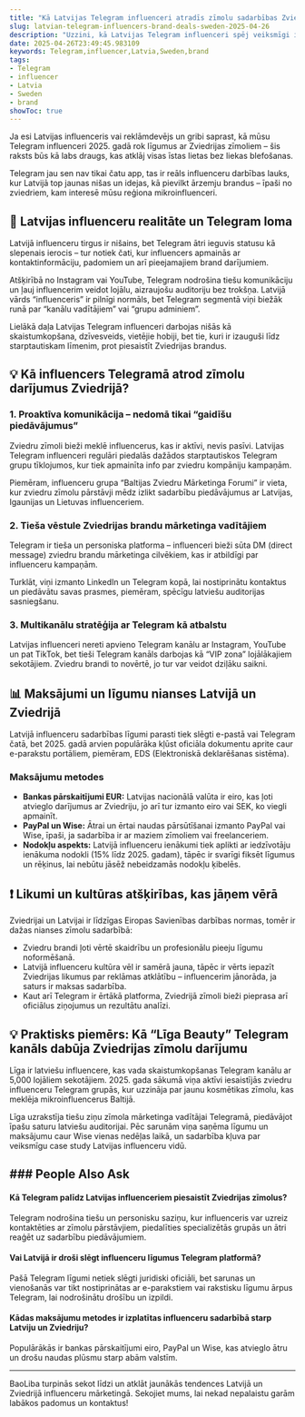 ```yaml
---
title: "Kā Latvijas Telegram influenceri atradīs zīmolu sadarbības Zviedrijā 2025. gadā"
slug: latvian-telegram-influencers-brand-deals-sweden-2025-04-26
description: "Uzzini, kā Latvijas Telegram influenceri spēj veiksmīgi iekarot Zviedrijas zīmolu sadarbības tirgu. Praktiski padomi, maksājumu metodes un likumdošanas nianses Latvijā."
date: 2025-04-26T23:49:45.983109
keywords: Telegram,influencer,Latvia,Sweden,brand
tags:
- Telegram
- influencer
- Latvia
- Sweden
- brand
showToc: true
---
```


Ja esi Latvijas influenceris vai reklāmdevējs un gribi saprast, kā mūsu Telegram influenceri 2025. gadā rok līgumus ar Zviedrijas zīmoliem – šis raksts būs kā labs draugs, kas atklāj visas īstas lietas bez liekas blefošanas.

Telegram jau sen nav tikai čatu app, tas ir reāls influenceru darbības lauks, kur Latvijā top jaunas nišas un idejas, kā pievilkt ārzemju brandus – īpaši no zviedriem, kam interesē mūsu reģiona mikroinfluenceri.  

## 📢 Latvijas influenceru realitāte un Telegram loma  

Latvijā influenceru tirgus ir nišains, bet Telegram ātri ieguvis statusu kā slepenais ierocis – tur notiek čati, kur influencers apmainās ar kontaktinformāciju, padomiem un arī pieejamajiem brand darījumiem.  

Atšķirībā no Instagram vai YouTube, Telegram nodrošina tiešu komunikāciju un ļauj influencerim veidot lojālu, aizraujošu auditoriju bez trokšņa. Latvijā vārds “influenceris” ir pilnīgi normāls, bet Telegram segmentā viņi biežāk runā par “kanālu vadītājiem” vai “grupu adminiem”.  

Lielākā daļa Latvijas Telegram influenceri darbojas nišās kā skaistumkopšana, dzīvesveids, vietējie hobiji, bet tie, kuri ir izauguši līdz starptautiskam līmenim, prot piesaistīt Zviedrijas brandus.  

## 💡 Kā influencers Telegramā atrod zīmolu darījumus Zviedrijā?  

### 1. Proaktīva komunikācija – nedomā tikai “gaidīšu piedāvājumus”  

Zviedru zīmoli bieži meklē influencerus, kas ir aktīvi, nevis pasīvi. Latvijas Telegram influenceri regulāri piedalās dažādos starptautiskos Telegram grupu tīklojumos, kur tiek apmainīta info par zviedru kompāniju kampaņām.  

Piemēram, influenceru grupa “Baltijas Zviedru Mārketinga Forumi” ir vieta, kur zviedru zīmolu pārstāvji mēdz izlikt sadarbību piedāvājumus ar Latvijas, Igaunijas un Lietuvas influenceriem.  

### 2. Tieša vēstule Zviedrijas brandu mārketinga vadītājiem  

Telegram ir tieša un personiska platforma – influenceri bieži sūta DM (direct message) zviedru brandu mārketinga cilvēkiem, kas ir atbildīgi par influenceru kampaņām.  

Turklāt, viņi izmanto LinkedIn un Telegram kopā, lai nostiprinātu kontaktus un piedāvātu savas prasmes, piemēram, spēcīgu latviešu auditorijas sasniegšanu.  

### 3. Multikanālu stratēģija ar Telegram kā atbalstu  

Latvijas influenceri nereti apvieno Telegram kanālu ar Instagram, YouTube un pat TikTok, bet tieši Telegram kanāls darbojas kā “VIP zona” lojālākajiem sekotājiem. Zviedru brandi to novērtē, jo tur var veidot dziļāku saikni.  

## 📊 Maksājumi un līgumu nianses Latvijā un Zviedrijā  

Latvijā influenceru sadarbības līgumi parasti tiek slēgti e-pastā vai Telegram čatā, bet 2025. gadā arvien populārāka kļūst oficiāla dokumentu aprite caur e-parakstu portāliem, piemēram, EDS (Elektroniskā deklarēšanas sistēma).  

### Maksājumu metodes  

- **Bankas pārskaitījumi EUR:** Latvijas nacionālā valūta ir eiro, kas ļoti atvieglo darījumus ar Zviedriju, jo arī tur izmanto eiro vai SEK, ko viegli apmainīt.  
- **PayPal un Wise:** Ātrai un ērtai naudas pārsūtīšanai izmanto PayPal vai Wise, īpaši, ja sadarbība ir ar maziem zīmoliem vai freelanceriem.  
- **Nodokļu aspekts:** Latvijā influenceru ienākumi tiek aplikti ar iedzīvotāju ienākuma nodokli (15% līdz 2025. gadam), tāpēc ir svarīgi fiksēt līgumus un rēķinus, lai nebūtu jāsēž nebeidzamās nodokļu ķibelēs.  

## ❗ Likumi un kultūras atšķirības, kas jāņem vērā  

Zviedrijai un Latvijai ir līdzīgas Eiropas Savienības darbības normas, tomēr ir dažas nianses zīmolu sadarbībā:  

- Zviedru brandi ļoti vērtē skaidrību un profesionālu pieeju līgumu noformēšanā.  
- Latvijā influenceru kultūra vēl ir samērā jauna, tāpēc ir vērts iepazīt Zviedrijas likumus par reklāmas atklātību – influencerim jānorāda, ja saturs ir maksas sadarbība.  
- Kaut arī Telegram ir ērtākā platforma, Zviedrijā zīmoli bieži pieprasa arī oficiālus ziņojumus un rezultātu analīzi.  

## 💡 Praktisks piemērs: Kā “Līga Beauty” Telegram kanāls dabūja Zviedrijas zīmolu darījumu  

Līga ir latviešu influencere, kas vada skaistumkopšanas Telegram kanālu ar 5,000 lojāliem sekotājiem. 2025. gada sākumā viņa aktīvi iesaistījās zviedru influenceru Telegram grupās, kur uzzināja par jaunu kosmētikas zīmolu, kas meklēja mikroinfluencerus Baltijā.  

Līga uzrakstīja tiešu ziņu zīmola mārketinga vadītājai Telegramā, piedāvājot īpašu saturu latviešu auditorijai. Pēc sarunām viņa saņēma līgumu un maksājumu caur Wise vienas nedēļas laikā, un sadarbība kļuva par veiksmīgu case study Latvijas influenceru vidū.  

## ### People Also Ask  

#### Kā Telegram palīdz Latvijas influenceriem piesaistīt Zviedrijas zīmolus?  

Telegram nodrošina tiešu un personisku saziņu, kur influenceris var uzreiz kontaktēties ar zīmolu pārstāvjiem, piedalīties specializētās grupās un ātri reaģēt uz sadarbību piedāvājumiem.  

#### Vai Latvijā ir droši slēgt influenceru līgumus Telegram platformā?  

Pašā Telegram līgumi netiek slēgti juridiski oficiāli, bet sarunas un vienošanās var tikt nostiprinātas ar e-parakstiem vai rakstisku līgumu ārpus Telegram, lai nodrošinātu drošību un izpildi.  

#### Kādas maksājumu metodes ir izplatītas influenceru sadarbībā starp Latviju un Zviedriju?  

Populārākās ir bankas pārskaitījumi eiro, PayPal un Wise, kas atvieglo ātru un drošu naudas plūsmu starp abām valstīm.  

---

BaoLiba turpinās sekot līdzi un atklāt jaunākās tendences Latvijā un Zviedrijā influenceru mārketingā. Sekojiet mums, lai nekad nepalaistu garām labākos padomus un kontaktus!